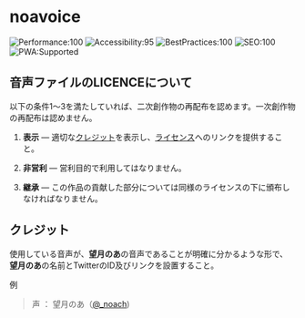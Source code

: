 # noavoice

![Performance:100](https://img.shields.io/badge/Performance-100-09CE6A.svg?longCache=true)
![Accessibility:95](https://img.shields.io/badge/Accessibility-95-09CE6A.svg?longCache=true)
![BestPractices:100](https://img.shields.io/badge/BestPractices-100-09CE6A.svg?longCache=true)
![SEO:100](https://img.shields.io/badge/SEO-100-09CE6A.svg?longCache=true)
![PWA:Supported](https://img.shields.io/badge/PWA-Supported-4696FB.svg?longCache=true)


## 音声ファイルのLICENCEについて

以下の条件1〜3を満たしていれば、二次創作物の再配布を認めます。一次創作物の再配布は認めません。

1. **表示** — 適切な[クレジット](#クレジット)を表示し、[ライセンス](https://github.com/hrdtbs/noavoice/blob/master/README.md#%E9%9F%B3%E5%A3%B0%E3%83%95%E3%82%A1%E3%82%A4%E3%83%AB%E3%81%AElicence%E3%81%AB%E3%81%A4%E3%81%84%E3%81%A6)へのリンクを提供すること。

2. **非営利** — 営利目的で利用してはなりません。

3. **継承** — この作品の貢献した部分については同様のライセンスの下に頒布しなければなりません。

## クレジット

使用している音声が、**望月のあ**の音声であることが明確に分かるような形で、
**望月のあ**の名前とTwitterのID及びリンクを設置すること。

例

> 声 ： 望月のあ（[@_noach](https://twitter.com/_noach))

